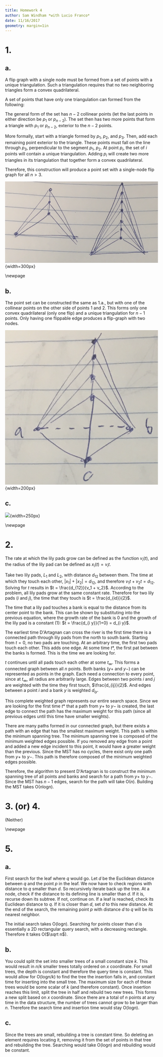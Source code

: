 ```yaml
---
title: Homework 4
author: Sam Windham *with Lucio Franco*
date: 11/16/2017
geometry: margin=1in
---
```


# 1.
## a.

A flip graph with a single node must be formed from a set of points with a unique triangulation.
Such a triangulation requires that no two neighboring triangles form a convex quadrilateral.

A set of points that have only one triangulation can formed from the following:

The general form of the set has $n-2$ collinear points (let the last points in either direction be $p_1$ or $p_{n-2}$). The set then has  two more points that form a triangle with $p_1$ or $p_{n-2}$, exterior to the $n-2$ points. 

More formally, start  with a triangle formed by $p_1$, $p_2$, and $p_3$. Then, add each remaining point exterior to the triangle. These points must fall on the line through $p_3$, perpendicular to the segment $p_1$, $p_2$.
At point $p_i$, the set of $i$ points will contain a unique triangulation. Adding $p_i$ will create two more triangles in its triangulation that together form a convex quadrilateral. 

Therefore, this construction will produce a point set with a single-node flip graph for all $n>3$.

![Two examples - unique triangulation for each](img/1.a.png){width=300px}

\newpage
## b.

The point set can be constructed the same as 1.a., but with one of the collinear points on the other side of points $1$ and $2$. This forms only one convex quadrilateral (only one flip) and a unique triangulation for $n-1$ points. Only having one flippable edge produces a flip-graph with two nodes.

![Example of altering the solution from 1.a.](img/1.b.png){width=200px}


## c.

![](img/1.c.1.png){width=250px}


\newpage
# 2.

The rate at which the lily pads grow can be defined as the function $v_i(t)$, and the radius of the lily pad can be defined as $x_i(t) = v_i t$. 

Take two lily pads, $L_1$ and $L_2$, with distance $d_{1 2}$ between them. 
The time at which they touch each other, $|x_1|+|x_2| = d_{1 2}$, and therefore 
$v_1 t + v_2 t = d_{1 2}$. Solving for $t$ results in $t = \frac{d_{12}}{v_1 + v_2}$.
According to the problem, all lily pads grow at the same constant rate. Therefore for two lily pads ($i$ and $j$), the time that they touch is $t = \frac{d_{id}}{2}$. 

The time that a lily pad touches a bank is equal to the distance from its center point to the bank. This can be shown by substituting into the previous equation, where the growth rate of the bank is $0$ and the growth of the lily pad is a constant ($1$): $t = \frac{d_{i y}}{1+0} = d_{i y}$.

The earliest time D'Artagnan can cross the river is the first time there is a connected path through lily pads from the north to south bank. Starting from $t = 0$, no two pads are touching. At an arbitrary time, the first two pads touch each other. This adds one edge. At some time $t*$, the first pat between the banks is formed. This is the time we are looking for.

$t$ continues until all pads touch each other at some $t_{\infty}$. This forms a connected graph between all $n$ points. Both banks ($y+$ and $y-$) can be represented as points in the graph. Each need a connection to every point, since at $t_{\infty}$, all radius are arbitrarily large. Edges between two points $i$ and $j$ are weighted with the time they first touch, $\frac{d_{ij}}{2}$. And edges between a point $i$ and a bank $y$ is weighted $d_{i y}$.

This complete weighted graph represents our entire search space. Since we are looking for the first time $t*$ that a path from $y+$ to $y-$ is created, the last edge to connect the path has the maximum weight for this path (since all previous edges until this time have smaller weights).

There are many paths formed in our connected graph, but there exists a path with an edge that has the smallest maximum weight. This path is within the minimum spanning tree. The minimum spanning tree is composed of the minimum weighted edges possible. If you removed any edge from a point and added a new edge incident to this point, it would have a greater weight than the previous. Since the MST has no cycles, there exist only one path from $y+$ to $y-$. This path is therefore composed of the minimum weighted edges possible.

Therefore, the algorithm to present D'Artagnan is to construct the minimum spanning tree of all points and banks and search for a path from $y+$ to $y-$. Since the MST has $n-1$ edges, search for the path will take O($n$). Building the MST takes O($n$log$n$).



# 3. (or) 4.

(Neither)



\newpage
# 5.
## a.

First search for the leaf where $q$ would go. Let $d$ be the Euclidean distance between $q$ and the point $p$ in the leaf. We now have to check regions with distance to $q$ smaller than $d$. So recursively iterate back up the tree. At a node, check if the distance to its defining line is smaller than $d$. If it is, recurse down its subtree. If not, continue on. If a leaf is reached, check its Euclidean distance to $q$. If it is closer than $d$, set $d$ to this new distance. At the end of the search, the remaining point $p$ with distance $d$ to $q$ will be its nearest neighbor.

The initial search takes O(log$n$). Searching for points closer than $d$ is essentially a 2D rectangular query search, with a decreasing rectangle. Therefore it takes O($\sqrt n$).


## b.

You could split the set into smaller trees of a small constant size $k$. This would result in $n/k$ smaller trees totally ordered on $x$ coordinate. For small trees, the depth is constant and therefore the query time is constant. This would allow for O(log$n/k$) to find the tree the insertion falls in, and constant time for inserting into the small tree. The maximum size for each of these trees would be some scalar of $k$ (and therefore constant). Once insertion reaches this limit, split the tree in half and rebuild two new trees. This forms a new split based on $x$ coordinate. Since there are a total of $n$ points at any time in the data structure, the number of trees cannot grow to be larger than $n$. Therefore the search time and insertion time would stay O(log$n$).

## c.

Since the trees are small, rebuilding a tree is constant time. So deleting an element requires locating it, removing it from the set of points in that tree and rebuilding the tree. Searching would take O(log$n$) and rebuilding would be constant.

